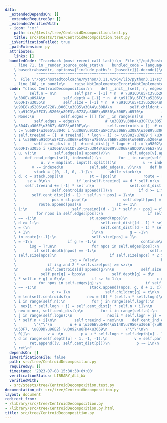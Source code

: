 ```yaml
---
data:
  _extendedDependsOn: []
  _extendedRequiredBy: []
  _extendedVerifiedWith:
  - icon: ':x:'
    path: src/$tests/tree/CentroidDecomposition.test.py
    title: src/$tests/tree/CentroidDecomposition.test.py
  _isVerificationFailed: true
  _pathExtension: py
  attributes:
    links: []
  bundledCode: "Traceback (most recent call last):\n  File \"/opt/hostedtoolcache/Python/3.11.4/x64/lib/python3.11/site-packages/onlinejudge_verify/documentation/build.py\"\
    , line 71, in _render_source_code_stat\n    bundled_code = language.bundle(stat.path,\
    \ basedir=basedir, options={'include_paths': [basedir]}).decode()\n          \
    \         ^^^^^^^^^^^^^^^^^^^^^^^^^^^^^^^^^^^^^^^^^^^^^^^^^^^^^^^^^^^^^^^^^^^^^^^^^^^^^^^^^\n\
    \  File \"/opt/hostedtoolcache/Python/3.11.4/x64/lib/python3.11/site-packages/onlinejudge_verify/languages/python.py\"\
    , line 108, in bundle\n    raise NotImplementedError\nNotImplementedError\n"
  code: "class CentroidDecomposition:\n    def __init__(self, n, edges=None):\n  \
    \      self.n = n\n        self.par = [-1] * n  # \u91CD\u5FC3\u5206\u89E3\u6728\
    \u306E\u89AA\n        self.depth = [-1] * n  # \u91CD\u5FC3\u5206\u89E3\u6728\u306E\
    \u6DF1\u3055\n        self.size = [-1] * n  # \u91CD\u5FC3\u5206\u89E3\u6728\u306E\
    \u90E8\u5206\u6728\u306E\u30B5\u30A4\u30BA\n        self.childcnt = [0] * n  #\
    \ \u91CD\u5FC3\u5206\u89E3\u6728\u306E\u5B50\u306E\u6570\n        if edges is\
    \ None:\n            self.edges = [[] for _ in range(n)]\n        else:\n    \
    \        self.edges = edges\n            # \u30B3\u30D4\u30FC\u3057\u3066\u306A\
    \u3044\u306E\u3067\u6CE8\u610F\n\n        self.centroids = []  # centroids[i]\
    \ := \u6DF1\u3055\u304C i \u306E\u91CD\u5FC3\u306E\u30EA\u30B9\u30C8\n       \
    \ self.treeind = []  # treeind[j * logn + i] := \u9802\u70B9 j \u304C\u6DF1\u3055\
    \ i \u306E\u91CD\u5FC3\u306E\u4F55\u756A\u76EE\u306E\u90E8\u5206\u6728\u304B\n\
    \        self.cent_dist = []  # cent_dist[j * logn + i] := \u9802\u70B9 j \u304C\
    \u6DF1\u3055 i \u306E\u91CD\u5FC3\u304B\u3089\u306E\u8DDD\u96E2\n\n    def add_edge(self,\
    \ u, v):\n        self.edges[u].append(v)\n        self.edges[v].append(u)\n\n\
    \    def read_edges(self, indexed=1):\n        for _ in range(self.n - 1):\n \
    \           u, v = map(int, input().split())\n            u -= indexed\n     \
    \       v -= indexed\n            self.add_edge(u, v)\n\n    def build(self):\n\
    \        stack = [(0, -1, 0, -1)]\n        while stack:\n            pos, bpos,\
    \ d, c = stack.pop()\n            st = [pos]\n            route = []\n       \
    \     sz = 0\n\n            if len(self.treeind) == d * self.n:\n            \
    \    self.treeind += [-1] * self.n\n                self.cent_dist += [-1] * self.n\n\
    \                self.centroids.append([])\n            if d >= 1:\n         \
    \       self.cent_dist[(d - 1) * self.n + pos] = 1\n\n            while st:\n\
    \                pos = st.pop()\n                self.depth[pos] = -2\n      \
    \          route.append(pos)\n                sz += 1\n                if d >=\
    \ 1:\n                    self.treeind[(d - 1) * self.n + pos] = c\n\n       \
    \         for npos in self.edges[pos]:\n                    if self.depth[npos]\
    \ == -1:\n                        st.append(npos)\n                        if\
    \ d >= 1:\n                            self.cent_dist[(d - 1) * self.n + npos]\
    \ = (\n                                self.cent_dist[(d - 1) * self.n + pos]\
    \ + 1\n                            )\n\n            g = -1\n            for pos\
    \ in route[::-1]:\n                self.size[pos] = 1\n                self.depth[pos]\
    \ = -1\n                if g != -1:\n                    continue\n          \
    \      isg = True\n                for npos in self.edges[pos]:\n            \
    \        if self.depth[npos] == -1:\n                        self.size[pos] +=\
    \ self.size[npos]\n                        if self.size[npos] * 2 > sz:\n    \
    \                        isg = False\n                            break\n\n  \
    \              if isg and 2 * self.size[pos] >= sz:\n                    g = pos\n\
    \n            self.centroids[d].append(g)\n\n            self.size[g] = sz\n \
    \           self.par[g] = bpos\n            self.depth[g] = d\n            self.cent_dist[d\
    \ * self.n + g] = 0\n\n            if sz != 1:\n                c = 0\n      \
    \          for npos in self.edges[g]:\n                    if self.depth[npos]\
    \ == -1:\n                        stack.append((npos, g, d + 1, c))\n        \
    \                c += 1\n                self.childcnt[g] = c\n\n        self.logn\
    \ = len(self.centroids)\n        nex = [0] * (self.n * self.logn)\n        for\
    \ i in range(self.n):\n            for j in range(self.logn):\n              \
    \  nex[i * self.logn + j] = self.cent_dist[j * self.n + i]\n\n        self.cent_dist,\
    \ nex = nex, self.cent_dist\n\n        for i in range(self.n):\n            for\
    \ j in range(self.logn):\n                nex[i * self.logn + j] = self.treeind[j\
    \ * self.n + i]\n\n        self.treeind = nex\n\n    def cent_ind_dist(self, u):\n\
    \        \"\"\"\n        u + u \u306E\u5404\u5148\u7956\u306E {\u9802\u70B9\u756A\
    \u53F7, \u8DDD\u96E2} \u3092\u8FD4\u3059\n        \"\"\"\n\n        ret = [(u,\
    \ 0)]\n        v = u\n        p = u * self.logn + self.depth[u] - 1\n        for\
    \ d in range(self.depth[u] - 1, -1, -1):\n            v = self.par[v]\n      \
    \      ret.append((v, self.cent_dist[p]))\n            p -= 1\n\n        return\
    \ ret\n"
  dependsOn: []
  isVerificationFile: false
  path: src/tree/CentroidDecomposition.py
  requiredBy: []
  timestamp: '2023-07-08 15:30:30+09:00'
  verificationStatus: LIBRARY_ALL_WA
  verifiedWith:
  - src/$tests/tree/CentroidDecomposition.test.py
documentation_of: src/tree/CentroidDecomposition.py
layout: document
redirect_from:
- /library/src/tree/CentroidDecomposition.py
- /library/src/tree/CentroidDecomposition.py.html
title: src/tree/CentroidDecomposition.py
---
```

